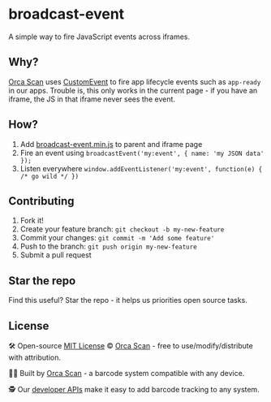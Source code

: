 # broadcast-event

A simple way to fire JavaScript events across iframes.

## Why?

[Orca Scan](https://orcascan.com) uses [CustomEvent](https://developer.mozilla.org/en-US/docs/Web/API/CustomEvent/CustomEvent) to fire app lifecycle events such as `app-ready` in our apps. Trouble is, this only works in the current page - if you have an iframe, the JS in that iframe never sees the event.

## How?

1. Add [broadcast-event.min.js](dist/broadcast-event.min.js) to parent and iframe page
2. Fire an event using `broadcastEvent('my:event', { name: 'my JSON data' });`
3. Listen everywhere `window.addEventListener('my:event', function(e) { /* go wild */ })`

## Contributing

1. Fork it!
2. Create your feature branch: `git checkout -b my-new-feature`
3. Commit your changes: `git commit -m 'Add some feature'`
4. Push to the branch: `git push origin my-new-feature`
5. Submit a pull request

## Star the repo

Find this useful? Star the repo - it helps us priorities open source tasks.

## License

🛠️ Open-source [MIT License](LICENSE) © [Orca Scan](https://orcascan.com) - free to use/modify/distribute with attribution.

👨‍💻 Built by [Orca Scan](https://orcascan.com) - a barcode system compatible with any device.

🕵️ Our [developer APIs](https://orcascan.com/guides?tag=for-developers) make it easy to add barcode tracking to any system.
